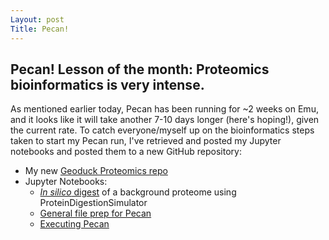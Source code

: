 ```yaml
---
Layout: post
Title: Pecan!
---
```


## Pecan! Lesson of the month: Proteomics bioinformatics is very intense. 

As mentioned earlier today, Pecan has been running for ~2 weeks on Emu, and it looks like it will take another 7-10 days longer (here's hoping!), given the current rate.  To catch everyone/myself up on the bioinformatics steps taken to start my Pecan run, I've retrieved and posted my Jupyter notebooks and posted them to a new GitHub repository:

  * My new [Geoduck Proteomics repo](https://github.com/laurahspencer/DNR_Geoduck)  
  * Jupyter Notebooks:  
    * [_In silico_ digest](https://github.com/laurahspencer/DNR_Geoduck/blob/master/Documentation/Using%20Protein%20Digestion%20Simulator%20on%20Emu.ipynb) of a background proteome using ProteinDigestionSimulator  
    * [General file prep for Pecan](https://github.com/laurahspencer/DNR_Geoduck/blob/master/Documentation/Preparing-files-for-Pecan.ipynb)  
    * [Executing Pecan](https://github.com/laurahspencer/DNR_Geoduck/blob/master/Documentation/Running%20Pecan.ipynb)
    
  
